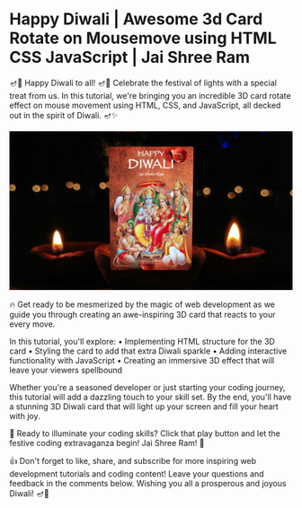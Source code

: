 # Happy Diwali | Awesome 3d Card Rotate on Mousemove using HTML CSS JavaScript | Jai Shree Ram

🪔🎇 Happy Diwali to all! 🪔🎇 Celebrate the festival of lights with a special treat from us. In this tutorial, we're bringing you an incredible 3D card rotate effect on mouse movement using HTML, CSS, and JavaScript, all decked out in the spirit of Diwali. 🪔✨

![Happy Diwali Card](images/HappyDiwali.png)

🔥 Get ready to be mesmerized by the magic of web development as we guide you through creating an awe-inspiring 3D card that reacts to your every move.

In this tutorial, you'll explore:
• Implementing HTML structure for the 3D card
• Styling the card to add that extra Diwali sparkle
• Adding interactive functionality with JavaScript
• Creating an immersive 3D effect that will leave your viewers spellbound

Whether you're a seasoned developer or just starting your coding journey, this tutorial will add a dazzling touch to your skill set. By the end, you'll have a stunning 3D Diwali card that will light up your screen and fill your heart with joy.

🚀 Ready to illuminate your coding skills? Click that play button and let the festive coding extravaganza begin! Jai Shree Ram! 🚀

👍 Don't forget to like, share, and subscribe for more inspiring web development tutorials and coding content! Leave your questions and feedback in the comments below. Wishing you all a prosperous and joyous Diwali! 🪔🌟
